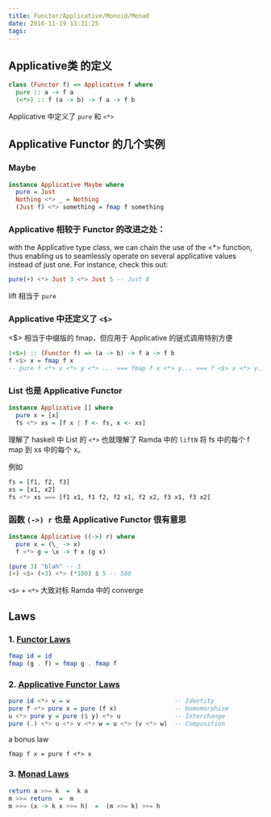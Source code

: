 ```yaml
---
title: Functor/Applicative/Monoid/Monad
date: 2016-11-19 13:31:25
tags:
---
```

## Applicative类 的定义

```haskell
class (Functor f) => Applicative f where
  pure :: a -> f a
  (<*>) :: f (a -> b) -> f a -> f b
```

Applicative 中定义了 `pure` 和 `<*>`

## Applicative Functor 的几个实例

### Maybe
```haskell
instance Applicative Maybe where
  pure = Just
  Nothing <*> _ = Nothing
  (Just f) <*> something = fmap f something
```

### Applicative 相较于 Functor 的改进之处：

with the Applicative type class, we can chain the use of the <\*> function, thus enabling us to seamlessly operate on several applicative values instead of just one. For instance, check this out:

```haskell
pure(+) <*> Just 3 <*> Just 5 -- Just 8
```

lift 相当于 `pure`

### Applicative 中还定义了 `<$>`

<$> 相当于中缀版的 fmap，但应用于 Applicative 的链式调用特别方便

```haskell
(<$>) :: (Functor f) => (a -> b) -> f a -> f b
f <$> x = fmap f x
-- pure f <*> x <*> y <*> ... === fmap f x <*> y... === f <$> x <*> y...
```

### List 也是 Applicative Functor

```haskell
instance Applicative [] where
  pure x = [x]
  fs <*> xs = [f x | f <- fs, x <- xs]
```

理解了 haskell 中 List 的 `<*>` 也就理解了 Ramda 中的 `liftN`
将 fs 中的每个 f map 到 xs 中的每个 x。

例如
```haskell
fs = [f1, f2, f3]
xs = [x1, x2]
fs <*> xs === [f1 x1, f1 f2, f2 x1, f2 x2, f3 x1, f3 x2]
```

### 函数 `(->) r` 也是 Applicative Functor 很有意思

```haskell
instance Applicative ((->) r) where
  pure x = (\_ -> x)
  f <*> g = \x -> f x (g x)
```

```haskell
(pure 3) "blah" -- 3
(+) <$> (+3) <*> (*100) $ 5 -- 508
```

`<$>` + `<*>` 大致对标 Ramda 中的 converge

## Laws

### 1. [Functor Laws](https://en.wikibooks.org/wiki/Haskell/The_Functor_class)

```haskell
fmap id = id
fmap (g . f) = fmap g . fmap f
```

### 2. [Applicative Functor Laws](https://en.wikibooks.org/wiki/Haskell/Applicative_functors)
```haskell
pure id <*> v = v                             -- Identity
pure f <*> pure x = pure (f x)                -- Homomorphism
u <*> pure y = pure ($ y) <*> u               -- Interchange
pure (.) <*> u <*> v <*> w = u <*> (v <*> w)  -- Composition
```
a bonus law
```
fmap f x = pure f <*> x
```

### 3. [Monad Laws](https://wiki.haskell.org/Monad_laws)
```haskell
return a >>= k  =  k a
m >>= return  =  m
m >>= (x -> k x >>= h)  =  (m >>= k) >>= h
```
